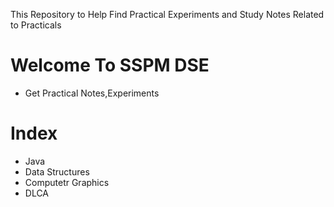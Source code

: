 This Repository to Help Find Practical Experiments and Study Notes Related to Practicals

# Welcome To SSPM DSE
- Get Practical Notes,Experiments

# Index
- Java 
- Data Structures
- Computetr Graphics
- DLCA

